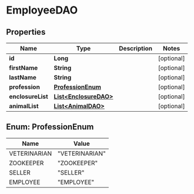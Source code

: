 # EmployeeDAO

## Properties
Name | Type | Description | Notes
------------ | ------------- | ------------- | -------------
**id** | **Long** |  |  [optional]
**firstName** | **String** |  |  [optional]
**lastName** | **String** |  |  [optional]
**profession** | [**ProfessionEnum**](#ProfessionEnum) |  |  [optional]
**enclosureList** | [**List&lt;EnclosureDAO&gt;**](EnclosureDAO.md) |  |  [optional]
**animalList** | [**List&lt;AnimalDAO&gt;**](AnimalDAO.md) |  |  [optional]

<a name="ProfessionEnum"></a>
## Enum: ProfessionEnum
Name | Value
---- | -----
VETERINARIAN | &quot;VETERINARIAN&quot;
ZOOKEEPER | &quot;ZOOKEEPER&quot;
SELLER | &quot;SELLER&quot;
EMPLOYEE | &quot;EMPLOYEE&quot;
